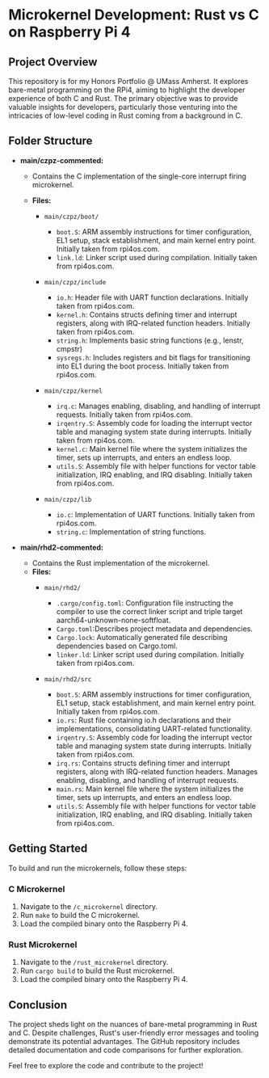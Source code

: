 # Microkernel Development: Rust vs C on Raspberry Pi 4

## Project Overview

This repository is for my Honors Portfolio @ UMass Amherst. It explores bare-metal programming on the RPi4, aiming to highlight the developer experience of both C and Rust. The primary objective was to provide valuable insights for developers, particularly those venturing into the intricacies of low-level coding in Rust coming from a background in C.


## Folder Structure

- **main/czpz-commented:**
  - Contains the C implementation of the single-core interrupt firing microkernel.

  - **Files:**
    - `main/czpz/boot/`
      - `boot.S`: ARM assembly instructions for timer configuration, EL1 setup, stack establishment, and main kernel entry point. Initially taken from rpi4os.com.
      - `link.ld`: Linker script used during compilation. Initially taken from rpi4os.com.
      
    - `main/czpz/include`
      - `io.h`: Header file with UART function declarations. Initially taken from rpi4os.com.
      - `kernel.h`: Contains structs defining timer and interrupt registers, along with IRQ-related function headers. Initially taken from rpi4os.com.
      - `string.h`: Implements basic string functions (e.g., lenstr, cmpstr)
      - `sysregs.h`: Includes registers and bit flags for transitioning into EL1 during the boot process. Initially taken from rpi4os.com.

    - `main/czpz/kernel`
      - `irq.c`: Manages enabling, disabling, and handling of interrupt requests. Initially taken from rpi4os.com.
      - `irqentry.S`: Assembly code for loading the interrupt vector table and managing system state during interrupts. Initially taken from rpi4os.com.
      - `kernel.c`: Main kernel file where the system initializes the timer, sets up interrupts, and enters an endless loop.
      - `utils.S`: Assembly file with helper functions for vector table initialization, IRQ enabling, and IRQ disabling. Initially taken from rpi4os.com.

    - `main/czpz/lib`
      - `io.c`: Implementation of UART functions. Initially taken from rpi4os.com.
      - `string.c`: Implementation of string functions.

- **main/rhd2-commented:**
  - Contains the Rust implementation of the microkernel.
  - **Files:**
    - `main/rhd2/`
      - `.cargo/config.toml`: Configuration file instructing the compiler to use the correct linker script and triple target aarch64-unknown-none-softfloat.
      - `Cargo.toml`:Describes project metadata and dependencies.
      - `Cargo.lock`: Automatically generated file describing dependencies based on Cargo.toml.
      - `linker.ld`: Linker script used during compilation. Initially taken from rpi4os.com.

    - `main/rhd2/src`
      - `boot.S`: ARM assembly instructions for timer configuration, EL1 setup, stack establishment, and main kernel entry point. Initially taken from rpi4os.com.
      - `io.rs`: Rust file containing io.h declarations and their implementations, consolidating UART-related functionality.
      - `irqentry.S`: Assembly code for loading the interrupt vector table and managing system state during interrupts. Initially taken from rpi4os.com.
      - `irq.rs`: Contains structs defining timer and interrupt registers, along with IRQ-related function headers. Manages enabling, disabling, and handling of interrupt requests.
      - `main.rs`: Main kernel file where the system initializes the timer, sets up interrupts, and enters an endless loop.
      - `utils.S`: Assembly file with helper functions for vector table initialization, IRQ enabling, and IRQ disabling. Initially taken from rpi4os.com.
      

## Getting Started

To build and run the microkernels, follow these steps:

### C Microkernel

1. Navigate to the `/c_microkernel` directory.
2. Run `make` to build the C microkernel.
3. Load the compiled binary onto the Raspberry Pi 4.

### Rust Microkernel

1. Navigate to the `/rust_microkernel` directory.
2. Run `cargo build` to build the Rust microkernel.
3. Load the compiled binary onto the Raspberry Pi 4.

## Conclusion

The project sheds light on the nuances of bare-metal programming in Rust and C. Despite challenges, Rust's user-friendly error messages and tooling demonstrate its potential advantages. The GitHub repository includes detailed documentation and code comparisons for further exploration.

Feel free to explore the code and contribute to the project!
